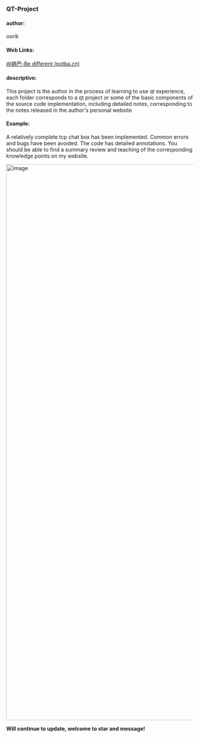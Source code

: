 ### QT-Project

#### author:

oorik

#### Web Links:

[@锅巴-Be different (potba.cn)](http://www.potba.cn/)

#### descriptive:

This project is the author in the process of learning to use qt experience, each folder corresponds to a qt project or some of the basic components of the source code implementation, including detailed notes, corresponding to the notes released in the author's personal website

#### Example:
A relatively complete tcp chat box has been implemented. Common errors and bugs have been avoided. The code has detailed annotations. You should be able to find a summary review and teaching of the corresponding knowledge points on my website.

<img width="1496" alt="image" src="https://github.com/Xw-oorik/QT-Project/assets/117898635/edf8363c-b331-4a6a-9b2a-a3108a7e689b">


**Will continue to update, welcome to star and message!** 
